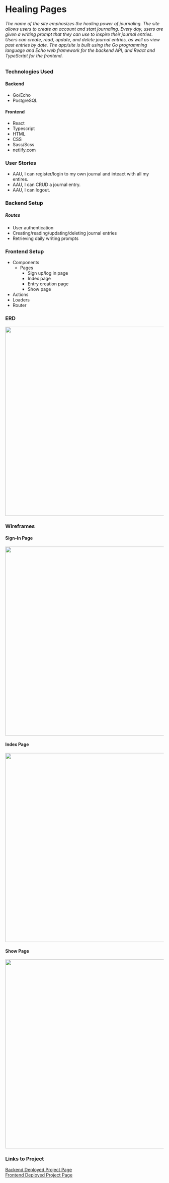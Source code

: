 # Healing Pages

###### The name of the site emphasizes the healing power of journaling. The site allows users to create an account and start journaling. Every day, users are given a writing prompt that they can use to inspire their journal entries. Users can create, read, update, and delete journal entries, as well as view past entries by date. The app/site is built using the Go programming language and Echo web framework for the backend API, and React and TypeScript for the frontend.

### Technologies Used

#### Backend

- Go/Echo
- PostgreSQL

#### Frontend

- React
- Typescript
- HTML
- CSS
- Sass/Scss
- netlify.com

### User Stories

- AAU, I can register/login to my own journal and inteact with all my entires.
- AAU, I can CRUD a journal entry.
- AAU, I can logout.

### Backend Setup

##### Routes

- User authentication
- Creating/reading/updating/deleting journal entries
- Retrieving daily writing prompts

### Frontend Setup

- Components
  - Pages
    - Sign up/log in page
    - Index page
    - Entry creation page
    - Show page
- Actions
- Loaders
- Router

### ERD

<img src="https://i.imgur.com/RK952ff.png" width="600px">

### Wireframes

#### Sign-In Page

<img src="https://i.imgur.com/d538dEg.jpg" width="600px">

#### Index Page

<img src="https://i.imgur.com/2Iixbie.jpg" width="600px">

#### Show Page

<img src="https://i.imgur.com/sGl5hGU.jpg" width="600px">

### Links to Project

[Backend Deployed Project Page](https://healing-pages.onrender.com/entries)  
[Frontend Deployed Project Page](https://main--magenta-genie-2c7a89.netlify.app/)
